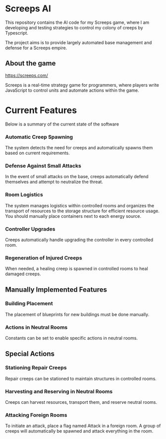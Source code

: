 # Screeps AI

This repository contains the AI code for my Screeps game, where I am developing and testing strategies to control my colony of creeps by Typescript.

The project aims is to provide largely automated base management and defense for a Screeps empire.

## About the game
https://screeps.com/

Screeps is a real-time strategy game for programmers, where players write JavaScript to control units and automate actions within the game.

# Current Features

Below is a summary of the current state of the software


### Automatic Creep Spawning
The system detects the need for creeps and automatically spawns them based on current requirements.

### Defense Against Small Attacks
In the event of small attacks on the base, creeps automatically defend themselves and attempt to neutralize the threat.

### Room Logistics
The system manages logistics within controlled rooms and organizes the transport of resources to the storage structure for efficient resource usage. You should manually place containers next to each energy source.

### Controller Upgrades
Creeps automatically handle upgrading the controller in every controlled room.

### Regeneration of Injured Creeps
When needed, a healing creep is spawned in controlled rooms to heal damaged creeps.

## Manually Implemented Features

### Building Placement
The placement of blueprints for new buildings must be done manually.

### Actions in Neutral Rooms
Constants can be set to enable specific actions in neutral rooms.

## Special Actions

### Stationing Repair Creeps
Repair creeps can be stationed to maintain structures in controlled rooms.

### Harvesting and Reserving in Neutral Rooms
Creeps can harvest resources, transport them, and reserve neutral rooms.

### Attacking Foreign Rooms
To initiate an attack, place a flag named Attack in a foreign room. A group of creeps will automatically be spawned and attack everything in the room.